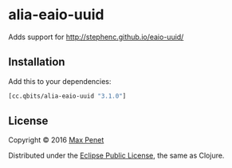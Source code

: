 # alia-eaio-uuid

Adds support for http://stephenc.github.io/eaio-uuid/

## Installation

Add this to your dependencies:

```clojure
[cc.qbits/alia-eaio-uuid "3.1.0"]
```

## License

Copyright © 2016 [Max Penet](http://twitter.com/mpenet)

Distributed under the
[Eclipse Public License](http://www.eclipse.org/legal/epl-v10.html),
the same as Clojure.
